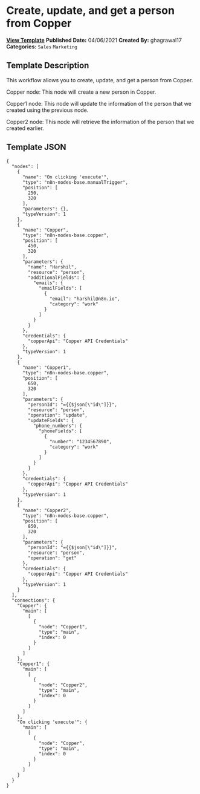 # Create, update, and get a person from Copper

**[View Template](https://n8n.io/workflows/1021-/)**  **Published Date:** 04/06/2021  **Created By:** ghagrawal17  **Categories:** `Sales` `Marketing`  

## Template Description

This workflow allows you to create, update, and get a person from Copper.



Copper node: This node will create a new person in Copper.

Copper1 node: This node will update the information of the person that we created using the previous node.

Copper2 node: This node will retrieve the information of the person that we created earlier.

## Template JSON

```
{
  "nodes": [
    {
      "name": "On clicking 'execute'",
      "type": "n8n-nodes-base.manualTrigger",
      "position": [
        250,
        320
      ],
      "parameters": {},
      "typeVersion": 1
    },
    {
      "name": "Copper",
      "type": "n8n-nodes-base.copper",
      "position": [
        450,
        320
      ],
      "parameters": {
        "name": "Harshil",
        "resource": "person",
        "additionalFields": {
          "emails": {
            "emailFields": [
              {
                "email": "harshil@n8n.io",
                "category": "work"
              }
            ]
          }
        }
      },
      "credentials": {
        "copperApi": "Copper API Credentials"
      },
      "typeVersion": 1
    },
    {
      "name": "Copper1",
      "type": "n8n-nodes-base.copper",
      "position": [
        650,
        320
      ],
      "parameters": {
        "personId": "={{$json[\"id\"]}}",
        "resource": "person",
        "operation": "update",
        "updateFields": {
          "phone_numbers": {
            "phoneFields": [
              {
                "number": "1234567890",
                "category": "work"
              }
            ]
          }
        }
      },
      "credentials": {
        "copperApi": "Copper API Credentials"
      },
      "typeVersion": 1
    },
    {
      "name": "Copper2",
      "type": "n8n-nodes-base.copper",
      "position": [
        850,
        320
      ],
      "parameters": {
        "personId": "={{$json[\"id\"]}}",
        "resource": "person",
        "operation": "get"
      },
      "credentials": {
        "copperApi": "Copper API Credentials"
      },
      "typeVersion": 1
    }
  ],
  "connections": {
    "Copper": {
      "main": [
        [
          {
            "node": "Copper1",
            "type": "main",
            "index": 0
          }
        ]
      ]
    },
    "Copper1": {
      "main": [
        [
          {
            "node": "Copper2",
            "type": "main",
            "index": 0
          }
        ]
      ]
    },
    "On clicking 'execute'": {
      "main": [
        [
          {
            "node": "Copper",
            "type": "main",
            "index": 0
          }
        ]
      ]
    }
  }
}
```
